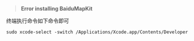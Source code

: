 > **Error installing BaiduMapKit**

终端执行命令如下命令即可

```
sudo xcode-select -switch /Applications/Xcode.app/Contents/Developer
```

